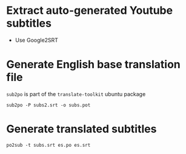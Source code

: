 # Extract auto-generated Youtube subtitles

* Use Google2SRT

# Generate English base translation file

`sub2po` is part of the `translate-toolkit` ubuntu package

```
sub2po -P subs2.srt -o subs.pot
```

# Generate translated subtitles

```
po2sub -t subs.srt es.po es.srt
```
